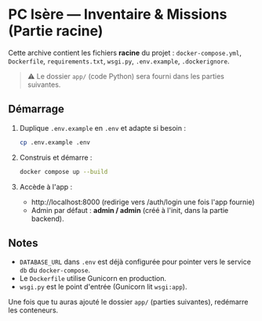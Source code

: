 # PC Isère — Inventaire & Missions (Partie racine)

Cette archive contient les fichiers **racine** du projet : `docker-compose.yml`, `Dockerfile`, `requirements.txt`, `wsgi.py`, `.env.example`, `.dockerignore`.

> ⚠️ Le dossier `app/` (code Python) sera fourni dans les parties suivantes.

## Démarrage

1. Duplique `.env.example` en `.env` et adapte si besoin :
   ```bash
   cp .env.example .env
   ```

2. Construis et démarre :
   ```bash
   docker compose up --build
   ```

3. Accède à l'app :
   - http://localhost:8000 (redirige vers /auth/login une fois l'app fournie)
   - Admin par défaut : **admin / admin** (créé à l'init, dans la partie backend).

## Notes

- `DATABASE_URL` dans `.env` est déjà configurée pour pointer vers le service `db` du `docker-compose`.
- Le `Dockerfile` utilise Gunicorn en production.
- `wsgi.py` est le point d'entrée (Gunicorn lit `wsgi:app`).

Une fois que tu auras ajouté le dossier `app/` (parties suivantes), redémarre les conteneurs.
